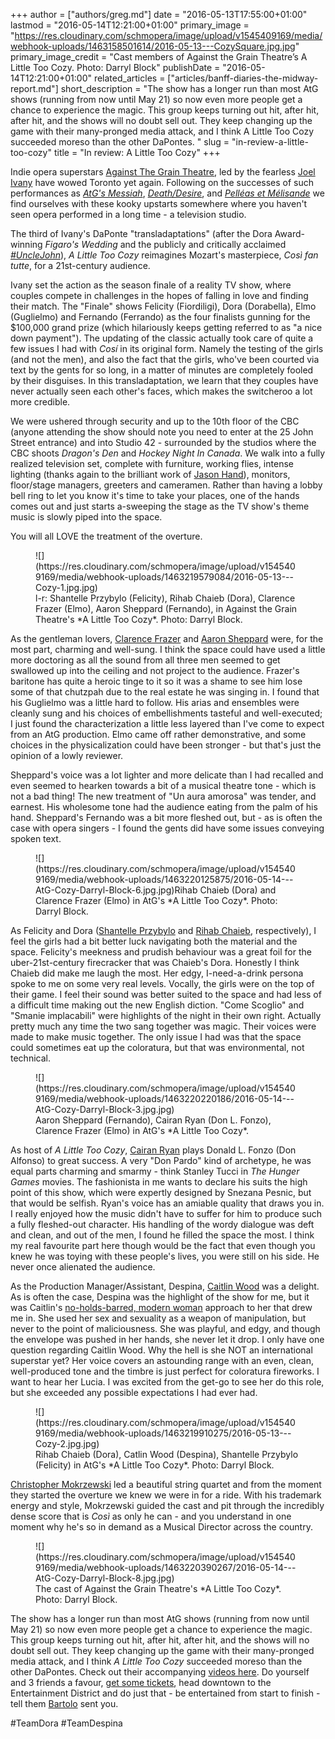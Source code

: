 +++
author = ["authors/greg.md"]
date = "2016-05-13T17:55:00+01:00"
lastmod = "2016-05-14T12:21:00+01:00"
primary_image = "https://res.cloudinary.com/schmopera/image/upload/v1545409169/media/webhook-uploads/1463158501614/2016-05-13---CozySquare.jpg.jpg"
primary_image_credit = "Cast members of Against the Grain Theatre’s A Little Too Cozy. Photo: Darryl Block"
publishDate = "2016-05-14T12:21:00+01:00"
related_articles = ["articles/banff-diaries-the-midway-report.md"]
short_description = "The show has a longer run than most AtG shows (running from now until May 21) so now even more people get a chance to experience the magic. This group keeps turning out hit, after hit, after hit, and the shows will no doubt sell out. They keep changing up the game with their many-pronged media attack, and I think A Little Too Cozy succeeded moreso than the other DaPontes. "
slug = "in-review-a-little-too-cozy"
title = "In review: A Little Too Cozy"
+++

Indie opera superstars [Against The Grain Theatre](/scene/companies/against-the-grain-theatre/), led by the fearless [Joel Ivany](/scene/people/joel-ivany/) have wowed Toronto yet again. Following on the successes of such performances as [*AtG's Messiah*](/atgs-messiah-a-preview/), [*Death/Desire*](/in-review-death-desire/), and [*Pelléas et Mélisande*](/in-review-pelléas-et-mélisande/) we find ourselves with these kooky upstarts somewhere where you haven't seen opera performed in a long time - a television studio. 

The third of Ivany's DaPonte "transladaptations" (after the Dora Award-winning *Figaro's Wedding* and the publicly and critically acclaimed [*#UncleJohn*](/unclejohn-the-toronto-story/)), *A Little Too Cozy* reimagines Mozart's masterpiece, *Così fan tutte*, for a 21st-century audience. 

Ivany set the action as the season finale of a reality TV show, where couples compete in challenges in the hopes of falling in love and finding their match. The "Finale" shows Felicity (Fiordiligi), Dora (Dorabella), Elmo (Guglielmo) and Fernando (Ferrando) as the four finalists gunning for the $100,000 grand prize (which hilariously keeps getting referred to as "a nice down payment"). The updating of the classic actually took care of quite a few issues I had with *Cosí* in its original form. Namely the testing of the girls (and not the men), and also the fact that the girls, who've been courted via text by the gents for so long, in a matter of minutes are completely fooled by their disguises. In this transladaptation, we learn that they couples have never actually seen each other's faces, which makes the switcheroo a lot more credible. 

We were ushered through security and up to the 10th floor of the CBC (anyone attending the show should note you need to enter at the 25 John Street entrance) and into Studio 42 - surrounded by the studios where the CBC shoots *Dragon's Den* and *Hockey Night In Canada*. We walk into a fully realized television set, complete with furniture, working flies, intense lighting (thanks again to the brilliant work of [Jason Hand](http://www.jasonhandlighting.com/)), monitors, floor/stage managers, greeters and cameramen. Rather than having a lobby bell ring to let you know it's time to take your places, one of the hands comes out and just starts a-sweeping the stage as the TV show's theme music is slowly piped into the space. 

You will all LOVE the treatment of the overture. 

<figure data-type="image">![](https://res.cloudinary.com/schmopera/image/upload/v1545409169/media/webhook-uploads/1463219579084/2016-05-13---Cozy-1.jpg.jpg)<figcaption>l-r: Shantelle Przybylo (Felicity), Rihab Chaieb (Dora), Clarence Frazer (Elmo), Aaron Sheppard (Fernando), in Against the Grain Theatre's *A Little Too Cozy*. Photo: Darryl Block.</figcaption>
</figure>

As the gentleman lovers, [Clarence Frazer](/scene/people/clarence-frazer/) and [Aaron Sheppard](/scene/people/aaron-sheppard/) were, for the most part, charming and well-sung. I think the space could have used a little more doctoring as all the sound from all three men seemed to get swallowed up into the ceiling and not project to the audience. Frazer's baritone has quite a heroic tinge to it so it was a shame to see him lose some of that chutzpah due to the real estate he was singing in. I found that his Guglielmo was a little hard to follow. His arias and ensembles were cleanly sung and his choices of embellishments tasteful and well-executed; I just found the characterization a little less layered than I've come to expect from an AtG production. Elmo came off rather demonstrative, and some choices in the physicalization could have been stronger - but that's just the opinion of a lowly reviewer. 

Sheppard's voice was a lot lighter and more delicate than I had recalled and even seemed to hearken towards a bit of a musical theatre tone - which is not a bad thing! The new treatment of "Un aura amorosa" was tender, and earnest. His wholesome tone had the audience eating from the palm of his hand. Sheppard's Fernando was a bit more fleshed out, but - as is often the case with opera singers - I found the gents did have some issues conveying spoken text. 

<figure data-type="image">![](https://res.cloudinary.com/schmopera/image/upload/v1545409169/media/webhook-uploads/1463220125875/2016-05-14---AtG-Cozy-Darryl-Block-6.jpg.jpg)<figcption>Rihab Chaieb (Dora) and Clarence Frazer (Elmo) in AtG's *A Little Too Cozy*. Photo: Darryl Block.</figcaption>
</figure>

As Felicity and Dora ([Shantelle Przybylo](/scene/people/shantelle-przybylo/) and [Rihab Chaieb](/scene/people/rihab-chaieb/), respectively), I feel the girls had a bit better luck navigating both the material and the space. Felicity's meekness and prudish behaviour was a great foil for the uber-21st-century firecracker that was Chaieb's Dora. Honestly I think Chaieb did make me laugh the most. Her edgy, I-need-a-drink persona spoke to me on some very real levels. Vocally, the girls were on the top of their game. I feel their sound was better suited to the space and had less of a difficult time making out the new English diction. "Come Scoglio" and "Smanie implacabili" were highlights of the night in their own right. Actually pretty much any time the two sang together was magic. Their voices were made to make music together. The only issue I had was that the space could sometimes eat up the coloratura, but that was environmental, not technical. 

<figure data-type="image">![](https://res.cloudinary.com/schmopera/image/upload/v1545409169/media/webhook-uploads/1463220220186/2016-05-14---AtG-Cozy-Darryl-Block-3.jpg.jpg)<figcaption>Aaron Sheppard (Fernando), Cairan Ryan (Don L. Fonzo), Clarence Frazer (Elmo) in AtG's *A Little Too Cozy*.</figcaption>
</figure>

As host of *A Little Too Cozy*, [Cairan Ryan](/scene/people/cairan-ryan/) plays Donald L. Fonzo (Don Alfonso) to great success. A very "Don Pardo" kind of archetype, he was equal parts charming and smarmy - think Stanley Tucci in *The Hunger Games* movies. The fashionista in me wants to declare his suits the high point of this show, which were expertly designed by Snezana Pesnic, but that would be selfish. Ryan's voice has an amiable quality that draws you in. I really enjoyed how the music didn't have to suffer for him to produce such a fully fleshed-out character. His handling of the wordy dialogue was deft and clean, and out of the men, I found he filled the space the most. I think my real favourite part here though would be the fact that even though you knew he was toying with these people's lives, you were still on his side. He never once alienated the audience. 

<figure data-type="image">
</figure>

As the Production Manager/Assistant, Despina, [Caitlin Wood](/scene/people/caitlin-wood/) was a delight. As is often the case, Despina was the highlight of the show for me, but it was Caitlin's [no-holds-barred, modern woman](https://www.youtube.com/watch?v=y3MjxWn5W9M) approach to her that drew me in. She used her sex and sexuality as a weapon of manipulation, but never to the point of maliciousness. She was playful, and edgy, and though the envelope was pushed in her hands, she never let it drop. I only have one question regarding Caitlin Wood. Why the hell is she NOT an international superstar yet? Her voice covers an astounding range with an even, clean, well-produced tone and the timbre is just perfect for coloratura fireworks. I want to hear her Lucia. I was excited from the get-go to see her do this role, but she exceeded any possible expectations I had ever had. 

<figure data-type="image">![](https://res.cloudinary.com/schmopera/image/upload/v1545409169/media/webhook-uploads/1463219910275/2016-05-13---Cozy-2.jpg.jpg)<figcaption>Rihab Chaieb (Dora), Catlin Wood (Despina), Shantelle Przybylo (Felicity) in AtG's *A Little Too Cozy*. Photo: Darryl Block.
</figure>

[Christopher Mokrzewski](/scene/people/christopher-mokrzewski/) led a beautiful string quartet and from the moment they started the overture we knew we were in for a ride. With his trademark energy and style, Mokrzewski guided the cast and pit through the incredibly dense score that is *Così* as only he can - and you understand in one moment why he's so in demand as a Musical Director across the country.

<figure data-type="image">
![](https://res.cloudinary.com/schmopera/image/upload/v1545409169/media/webhook-uploads/1463220390267/2016-05-14---AtG-Cozy-Darryl-Block-8.jpg.jpg)
<figcaption>The cast of Against the Grain Theatre's *A Little Too Cozy*. Photo: Darryl Block.</figcaption>
</figure>

The show has a longer run than most AtG shows (running from now until May 21) so now even more people get a chance to experience the magic. This group keeps turning out hit, after hit, after hit, and the shows will no doubt sell out. They keep changing up the game with their many-pronged media attack, and I think *A Little Too Cozy* succeeded moreso than the other DaPontes. Check out their accompanying [videos here](https://www.youtube.com/user/AtGtheatre). Do yourself and 3 friends a favour, [get some tickets](http://againstthegraintheatre.ticketleap.com/a-little-too-cozy/), head downtown to the Entertainment District and do just that - be entertained from start to finish - tell them [Bartolo](http://againstthegraintheatre.com/figaros-wedding/) sent you. 

\#TeamDora #TeamDespina
